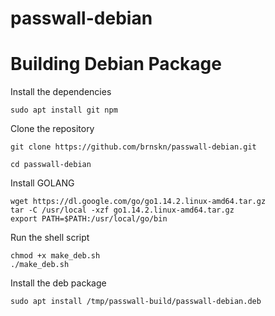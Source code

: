 # passwall-debian
# Building Debian Package

Install the dependencies 

```
sudo apt install git npm
```

Clone the repository

```
git clone https://github.com/brnskn/passwall-debian.git

cd passwall-debian
```

Install GOLANG

```
wget https://dl.google.com/go/go1.14.2.linux-amd64.tar.gz
tar -C /usr/local -xzf go1.14.2.linux-amd64.tar.gz
export PATH=$PATH:/usr/local/go/bin
```

Run the shell script

```
chmod +x make_deb.sh
./make_deb.sh
```

Install the deb package

```
sudo apt install /tmp/passwall-build/passwall-debian.deb
```